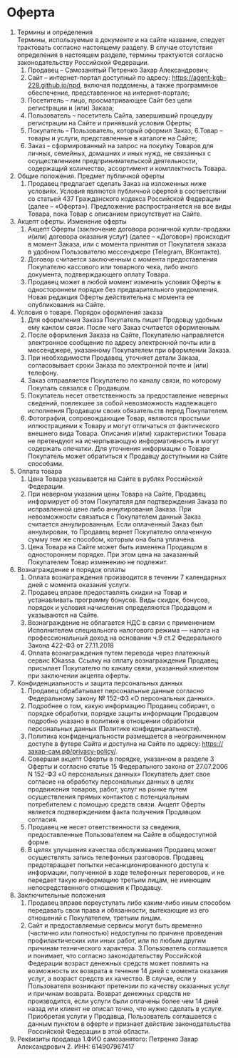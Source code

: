 # Оферта
1. Термины и определения <br>
   Термины, используемые в документе и на сайте название, следует трактовать согласно настоящему разделу. В случае отсутствия определения в настоящем разделе, термины трактуются согласно законодательству Российской Федерации.
    1. Продавец – Самозанятый Петренко Захар Александрович;
    2. Сайт – интернет-портал доступный по адресу: https://agent-kgb-228.github.io/npd, включая поддомены, а также программное обеспечение, представленное на интернет-портале;
    3. Посетитель – лицо, просматривающее Сайт без цели регистрации и (или) Заказа;
    4. Пользователь – посетитель Сайта, завершивший процедуру регистрации на Сайте и принявший условия Оферты;
    5. Покупатель – Пользователь, который оформил Заказ;
    6.Товар – товары и услуги, представленные в каталоге на Сайте;
    7. Заказ – сформированный на запрос на покупку Товаров для личных, семейных, домашних и иных нужд, не связанных с осуществлением предпринимательской деятельности, содержащий количество, ассортимент и комплектность Товара.
2. Общие положения. Предмет публичной оферты
    1. Продавец предлагает сделать Заказ на изложенных ниже условиях. Условия являются публичной офертой в соответствии со статьей 437 Гражданского кодекса Российской Федерации (далее – «Оферта»). Предложение распространяется на все виды Товара, пока Товар с описанием присутствует на Сайте.
3. Акцепт оферты. Изменение оферты
    1. Акцепт Оферты (заключение договора розничной купли-продажи и(или) договора оказания услуг) (далее – «Договор») происходит в момент Заказа, или с момента принятия от Покупателя заказа в удобном Пользователю мессенджере (Telegram, ВКонтакте).
    2. Договор считается заключенным с момента предоставления Покупателю кассового или товарного чека, либо иного документа, подтверждающего оплату Товара.
    3. Продавец может в любой момент изменить условия Оферты в одностороннем порядке без предварительного уведомления. Новая редакция Оферты действительна с момента ее опубликования на Сайте.
4. Условия о товаре. Порядок оформления заказа
    1. Для оформления Заказа Покупатель пишет Продовцу удобным ему канлом связи. После чего Заказ считается оформленным.
    2. После оформления Заказа на Сайте, Покупателю направляется электронное сообщение по адресу электронной почты или в мессенджере, указанному Покупателем при оформлении Заказа.
    3. При необходимости Продавец, уточняет детали Заказа, согласовывает сроки Заказа по электронной почте и (или) телефону.
    4. Заказ отправляется Покупателю по каналу связи, по которому Покупаль связался с Продавцом.
    5. Покупатель несет ответственность за предоставление неверных сведений, повлекшее за собой невозможность надлежащего исполнения Продавцом своих обязательств перед Покупателем.
    6. Фотографии, сопровождающие Товар, являются простыми иллюстрациями к Товару и могут отличаться от фактического внешнего вида Товара. Описания и(или) характеристики Товара не претендуют на исчерпывающую информативность и могут содержать опечатки. Для уточнения информации о Товаре Покупатель может обратиться к Продавцу доступными на Сайте способами.
5. Оплата товара
    1. Цена Товара указывается на Сайте в рублях Российской Федерации.
    2. При неверном указании цены Товара на Сайте, Продавец информирует об этом Покупателя для подтверждения Заказа по исправленной цене либо аннулирования Заказа. При невозможности связаться с Покупателем данный Заказ считается аннулированным. Если оплаченный Заказ был аннулирован, то Продавец вернет Покупателю оплаченную сумму тем же способом, которым она была уплачена.
    3. Цена Товара на Сайте может быть изменена Продавцом в одностороннем порядке. При этом цена на заказанный Покупателем Товар изменению не подлежит.
6. Вознаграждение и порядок оплаты
    1. Оплата вознаграждения производится в течении 7 календарных дней с момента оказания услуги.
    2. Продавец вправе предоставлять скидки на Товар и устанавливать программу бонусов. Виды скидок, бонусов, порядок и условия начисления определяются Продавцом и указываются на Сайте.
    3. Вознаграждение не облагается НДС в связи с применением Исполнителем специального налогового режима — налога на профессиональный доход на основании ч.9 ст.2 Федерального Закона 422-ФЗ от 27.11.2018
    4. Оплата вознаграждения путем перевода через платежный сервис Юkassa. Ссылку на оплату вознаграждения Продавец присылает Покупателю по каналу связи, указанный клиентом при заключении акцепта оферты.
7. Конфиденциальность и защита персональных данных
    1. Продавец обрабатывает персональные данные согласно Федеральному закону № 152-ФЗ «О персональных данных».
    2. Подробнее о том, какую информацию Продавец собирает, о порядке обработки, порядке защиты информации Продавцом подробно указано в политике в отношении обработки персональных данных (Политике конфиденциальности).
    3. Политика конфиденциальности размещается в неограниченном доступе в футере Сайта и доступна на Сайте по адресу: https://захар-сам.рф/privacy-policy/.
    4. Совершая акцепт Оферты в порядке, указанном в разделе 3 Оферты и согласно статье 15 Федерального закона от 27.07.2006 N 152-ФЗ «О персональных данных» Покупатель дает свое согласие на обработку персональных данных в целях продвижения товаров, работ, услуг на рынке путем осуществления прямых контактов с потенциальным потребителем с помощью средств связи. Акцепт Оферты является подтверждением факта получения Продавцом согласия.
    5. Продавец не несет ответственности за сведения, предоставленные Пользователем на Сайте в общедоступной форме.
    6. В целях улучшения качества обслуживания Продавец может осуществлять запись телефонных разговоров. Продавец предотвращает попытки несанкционированного доступа к информации, полученной в ходе телефонных переговоров, и не передает такую информацию третьим лицам, не имеющим непосредственного отношения к Продавцу.
8. Заключительные положения
    1. Продавец вправе переуступать либо каким-либо иным способом передавать свои права и обязанности, вытекающие из его отношений с Покупателем, третьим лицам.
    2. Сайт и предоставляемые сервисы могут быть временно (частично или полностью) недоступны по причине проведения профилактических или иных работ, или по любым другим причинам технического характера.
    3.Пользователь соглашается и понимает, что согласно законодательству Российской Федерации возраст денежных средств может повлиять на возможность их возврата в течение 14 дней с момента оказания услуг, а возраст средств их качество. В случае, если у Пользователя возникают претензии по качеству оказанных услуг и причинам возврата. Возврат денежных средств не производится, если услуги были оплачены более чем 14 дней назад или клиент не описал точно, что нужно сделать в услуге. Приобретая услуги у Продавца, Пользователь соглашается с данным пунктом в оферте и признает действие законодательства Российской Федерации в этой области.
9. Реквизиты продавца 
    1.ФИО самозанятого: Петренко Захар Александрович
    2. ИНН: 614907967417
